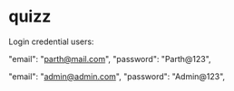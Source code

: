 # quizz

Login credential users:

"email": "parth@mail.com",
"password": "Parth@123",

"email": "admin@admin.com",
"password": "Admin@123",
